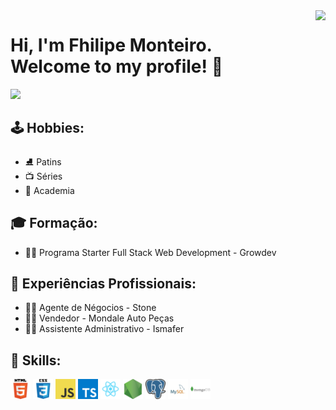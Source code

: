 <img align='right' src="https://github-readme-stats.vercel.app/api?username=fhilipemonteiro&show_icons=true&title_color=783c00&text_color=af552e&icon_color=783c00&bg_color=f8efd4&cache_seconds=2300">

<h1>Hi, I'm Fhilipe Monteiro. <br> Welcome to my profile! 👋</h1>

<img src="https://img.shields.io/static/v1?label=Overview&message=fhilipe monteiro&color=f8efd4&style=for-the-badge&logo=GitHub">

<h2>🕹 Hobbies:</h2>

<ul>
    <li>⛸ Patins</li>
    <li>📺 Séries</li>
    <li>💪 Academia</li>
</ul>

<h2>🎓 Formação:</h2>

<ul>
    <li>👨‍💻 Programa Starter Full Stack Web Development - Growdev</li>
</ul>

<h2>🧪 Experiências Profissionais:</h2>

<ul>
    <li>🕵️‍♂️ Agente de Négocios - Stone</li>
    <li>👨‍💼 Vendedor - Mondale Auto Peças</li>
    <li>👨‍💼 Assistente Administrativo - Ismafer</li>
</ul>

<h2>🚀 Skills:</h2>

<code><img height="32" src="https://raw.githubusercontent.com/github/explore/80688e429a7d4ef2fca1e82350fe8e3517d3494d/topics/html/html.png" alt="HTML5"/></code>
<code><img height="32" src="https://raw.githubusercontent.com/github/explore/80688e429a7d4ef2fca1e82350fe8e3517d3494d/topics/css/css.png" alt="CSS"/></code>
<code><img height="32" src="https://raw.githubusercontent.com/github/explore/80688e429a7d4ef2fca1e82350fe8e3517d3494d/topics/javascript/javascript.png" alt="Javascript"/></code>
<code><img height="32" src="https://raw.githubusercontent.com/github/explore/80688e429a7d4ef2fca1e82350fe8e3517d3494d/topics/typescript/typescript.png" alt="Typescript"/></code>
<code><img height="32" src="https://raw.githubusercontent.com/github/explore/80688e429a7d4ef2fca1e82350fe8e3517d3494d/topics/react/react.png" alt="React"/></code>
<code><img height="32" src="https://raw.githubusercontent.com/github/explore/80688e429a7d4ef2fca1e82350fe8e3517d3494d/topics/nodejs/nodejs.png" alt="Nodejs"/></code>
<code><img height="32" src="https://raw.githubusercontent.com/github/explore/80688e429a7d4ef2fca1e82350fe8e3517d3494d/topics/postgresql/postgresql.png" alt="PostegreSQL"/></code>
<code><img height="32" src="https://raw.githubusercontent.com/github/explore/80688e429a7d4ef2fca1e82350fe8e3517d3494d/topics/mysql/mysql.png" alt="MySQL"/></code>
<code><img height="32" src="https://raw.githubusercontent.com/github/explore/80688e429a7d4ef2fca1e82350fe8e3517d3494d/topics/mongodb/mongodb.png" alt="MongoDB"/></code>
